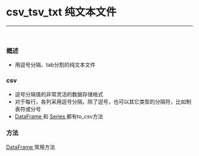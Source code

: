# csv_tsv_txt 纯文本文件

---------

<br>

### 概述

- 用逗号分隔、tab分割的纯文本文件

### csv

- 逗号分隔值的非常灵活的数据存储格式
- 对于每行，各列采用逗号分隔，除了逗号，也可以其它类型的分隔符，比如制表符或分号
- [DataFrame ](../../3-DataFrame/dataframe.md "DataFrame") 和 [Series ](../../2-Series/series.md "Series")都有to_csv方法

### 方法
[DataFrame ](../../3-DataFrame/dataframe.md "DataFrame")常用方法




